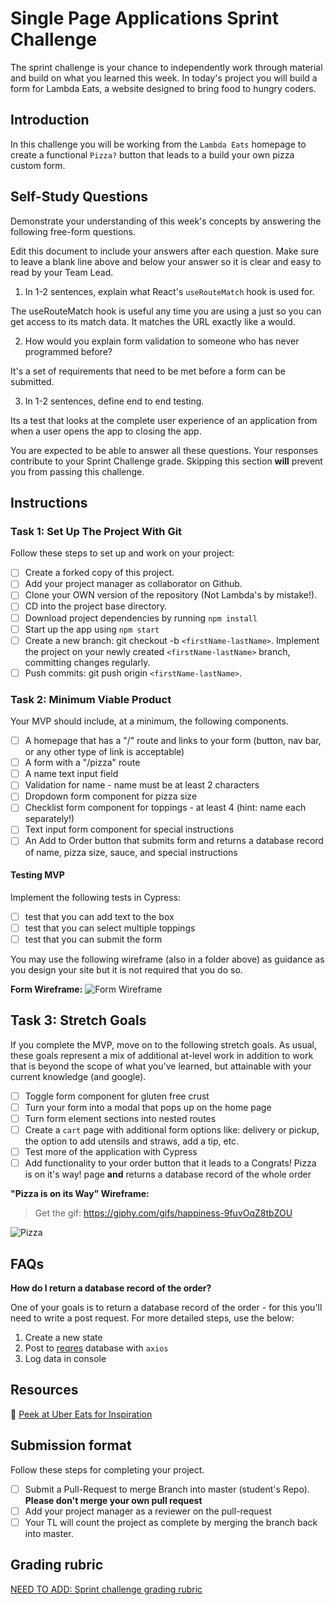 # Single Page Applications Sprint Challenge

The sprint challenge is your chance to independently work through material and build on what you learned this week. In today's project you will build a form for Lambda Eats, a website designed to bring food to hungry coders.

## Introduction

In this challenge you will be working from the `Lambda Eats` homepage to create a functional `Pizza?` button that leads to a build your own pizza custom form.

## **Self-Study Questions**

Demonstrate your understanding of this week's concepts by answering the following free-form questions.

Edit this document to include your answers after each question. Make sure to leave a blank line above and below your answer so it is clear and easy to read by your Team Lead.

1. In 1-2 sentences, explain what React's `useRouteMatch` hook is used for.

The useRouteMatch hook is useful any time you are using a <Route> just so you can get access to its match data. It matches the URL exactly like a <Route> would.

2. How would you explain form validation to someone who has never programmed before?

It's a set of requirements that need to be met before a form can be submitted.

3. In 1-2 sentences, define end to end testing.

Its a test that looks at the complete user experience of an application from when a user opens the app to closing the app.

You are expected to be able to answer all these questions. Your responses contribute to your Sprint Challenge grade. Skipping this section **will** prevent you from passing this challenge.

## Instructions

### Task 1: Set Up The Project With Git

Follow these steps to set up and work on your project:

-   [ ] Create a forked copy of this project.
-   [ ] Add your project manager as collaborator on Github.
-   [ ] Clone your OWN version of the repository (Not Lambda's by mistake!).
-   [ ] CD into the project base directory.
-   [ ] Download project dependencies by running `npm install`
-   [ ] Start up the app using `npm start`
-   [ ] Create a new branch: git checkout -b `<firstName-lastName>`. Implement the project on your newly created `<firstName-lastName>` branch, committing changes regularly.
-   [ ] Push commits: git push origin `<firstName-lastName>`.

### Task 2: Minimum Viable Product

Your MVP should include, at a minimum, the following components.

-   [ ] A homepage that has a "/" route and links to your form (button, nav bar, or any other type of link is acceptable)
-   [ ] A form with a "/pizza" route
-   [ ] A name text input field
-   [ ] Validation for name - name must be at least 2 characters
-   [ ] Dropdown form component for pizza size
-   [ ] Checklist form component for toppings - at least 4 (hint: name each separately!)
-   [ ] Text input form component for special instructions
-   [ ] An Add to Order button that submits form and returns a database record of name, pizza size, sauce, and special instructions

#### Testing MVP

Implement the following tests in Cypress:

-   [ ] test that you can add text to the box
-   [ ] test that you can select multiple toppings
-   [ ] test that you can submit the form

You may use the following wireframe (also in a folder above) as guidance as you design your site but it is not required that you do so.

**Form Wireframe:**
![Form Wireframe](https://i.imgur.com/ii7wc0u.png)

## Task 3: Stretch Goals

If you complete the MVP, move on to the following stretch goals. As usual, these goals represent a mix of additional at-level work in addition to work that is beyond the scope of what you've learned, but attainable with your current knowledge (and google).

-   [ ] Toggle form component for gluten free crust
-   [ ] Turn your form into a modal that pops up on the home page
-   [ ] Turn form element sections into nested routes
-   [ ] Create a `cart` page with additional form options like: delivery or pickup, the option to add utensils and straws, add a tip, etc.
-   [ ] Test more of the application with Cypress
-   [ ] Add functionality to your order button that it leads to a Congrats! Pizza is on it's way! page **and** returns a database record of the whole order

**"Pizza is on its Way" Wireframe:**

> Get the gif: https://giphy.com/gifs/happiness-9fuvOqZ8tbZOU

![Pizza](https://i.imgur.com/AkId0mo.gif)

## FAQs

**How do I return a database record of the order?**

One of your goals is to return a database record of the order - for this you'll need to write a post request. For more detailed steps, use the below:

1. Create a new state
2. Post to [reqres](https://reqres.in/) database with `axios`
3. Log data in console

## Resources

👀 [Peek at Uber Eats for Inspiration](https://ubereats.com/)

## Submission format

Follow these steps for completing your project.

-   [ ] Submit a Pull-Request to merge <firstName-lastName> Branch into master (student's Repo). **Please don't merge your own pull request**
-   [ ] Add your project manager as a reviewer on the pull-request
-   [ ] Your TL will count the project as complete by merging the branch back into master.

## Grading rubric

[NEED TO ADD: Sprint challenge grading rubric](https://www.notion.so/e7b32e56ebad4f57b3521efb886f4508)
